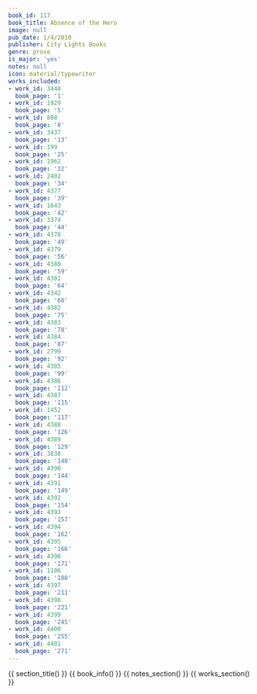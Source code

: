 ```yaml
---
book_id: 117
book_title: Absence of the Hero
image: null
pub_date: 1/4/2010
publisher: City Lights Books
genre: prose
is_major: 'yes'
notes: null
icon: material/typewriter
works_included:
- work_id: 3440
  book_page: '1'
- work_id: 1929
  book_page: '5'
- work_id: 808
  book_page: '8'
- work_id: 3437
  book_page: '13'
- work_id: 199
  book_page: '25'
- work_id: 1962
  book_page: '32'
- work_id: 2402
  book_page: '34'
- work_id: 4377
  book_page: '39'
- work_id: 1643
  book_page: '42'
- work_id: 3374
  book_page: '44'
- work_id: 4378
  book_page: '49'
- work_id: 4379
  book_page: '56'
- work_id: 4380
  book_page: '59'
- work_id: 4381
  book_page: '64'
- work_id: 4342
  book_page: '68'
- work_id: 4382
  book_page: '75'
- work_id: 4383
  book_page: '78'
- work_id: 4384
  book_page: '87'
- work_id: 2799
  book_page: '92'
- work_id: 4385
  book_page: '99'
- work_id: 4386
  book_page: '112'
- work_id: 4387
  book_page: '115'
- work_id: 1452
  book_page: '117'
- work_id: 4388
  book_page: '126'
- work_id: 4389
  book_page: '129'
- work_id: 3838
  book_page: '140'
- work_id: 4390
  book_page: '144'
- work_id: 4391
  book_page: '149'
- work_id: 4392
  book_page: '154'
- work_id: 4393
  book_page: '157'
- work_id: 4394
  book_page: '162'
- work_id: 4395
  book_page: '166'
- work_id: 4396
  book_page: '171'
- work_id: 1106
  book_page: '188'
- work_id: 4397
  book_page: '211'
- work_id: 4398
  book_page: '221'
- work_id: 4399
  book_page: '245'
- work_id: 4400
  book_page: '255'
- work_id: 4401
  book_page: '271'
---
```


{{ section_title() }}
{{ book_info() }}
{{ notes_section() }}
{{ works_section() }}
